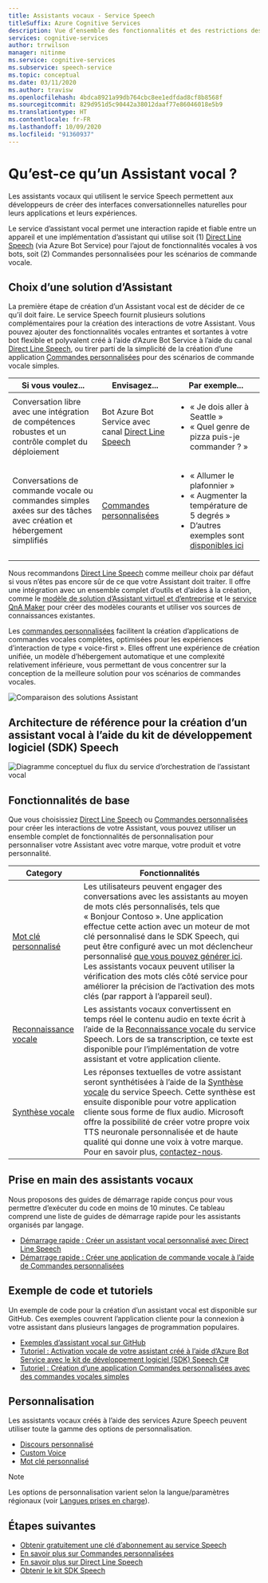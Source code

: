 ```yaml
---
title: Assistants vocaux - Service Speech
titleSuffix: Azure Cognitive Services
description: Vue d’ensemble des fonctionnalités et des restrictions des assistants vocaux utilisant le kit de développement logiciel (SDK) Speech.
services: cognitive-services
author: trrwilson
manager: nitinme
ms.service: cognitive-services
ms.subservice: speech-service
ms.topic: conceptual
ms.date: 03/11/2020
ms.author: travisw
ms.openlocfilehash: 4bdca8921a99db764cbc8ee1edfdad8cf8b8568f
ms.sourcegitcommit: 829d951d5c90442a38012daaf77e86046018e5b9
ms.translationtype: HT
ms.contentlocale: fr-FR
ms.lasthandoff: 10/09/2020
ms.locfileid: "91360937"
---
```

# <a name="what-is-a-voice-assistant"></a>Qu’est-ce qu’un Assistant vocal ?

Les assistants vocaux qui utilisent le service Speech permettent aux développeurs de créer des interfaces conversationnelles naturelles pour leurs applications et leurs expériences.

Le service d’assistant vocal permet une interaction rapide et fiable entre un appareil et une implémentation d’assistant qui utilise soit (1) [Direct Line Speech](direct-line-speech.md) (via Azure Bot Service) pour l’ajout de fonctionnalités vocales à vos bots, soit (2) Commandes personnalisées pour les scénarios de commande vocale.

## <a name="choosing-an-assistant-solution"></a>Choix d’une solution d’Assistant

La première étape de création d’un Assistant vocal est de décider de ce qu’il doit faire. Le service Speech fournit plusieurs solutions complémentaires pour la création des interactions de votre Assistant. Vous pouvez ajouter des fonctionnalités vocales entrantes et sortantes à votre bot flexible et polyvalent créé à l’aide d’Azure Bot Service à l’aide du canal [Direct Line Speech](direct-line-speech.md), ou tirer parti de la simplicité de la création d’une application [Commandes personnalisées](custom-commands.md) pour des scénarios de commande vocale simples.

| Si vous voulez... | Envisagez... | Par exemple... |
|-------------------|------------------|----------------|
|Conversation libre avec une intégration de compétences robustes et un contrôle complet du déploiement | Bot Azure Bot Service avec canal [Direct Line Speech](direct-line-speech.md) | <ul><li>« Je dois aller à Seattle »</li><li>« Quel genre de pizza puis-je commander ? »</li></ul>
|Conversations de commande vocale ou commandes simples axées sur des tâches avec création et hébergement simplifiés | [Commandes personnalisées](custom-commands.md) | <ul><li>« Allumer le plafonnier »</li><li>« Augmenter la température de 5 degrés »</li><li>D’autres exemples sont [disponibles ici](https://speech.microsoft.com/customcommands)</li></ul>

Nous recommandons [Direct Line Speech](direct-line-speech.md) comme meilleur choix par défaut si vous n’êtes pas encore sûr de ce que votre Assistant doit traiter. Il offre une intégration avec un ensemble complet d’outils et d’aides à la création, comme le [modèle de solution d’Assistant virtuel et d’entreprise](https://docs.microsoft.com/azure/bot-service/bot-builder-enterprise-template-overview) et le [service QnA Maker](https://docs.microsoft.com/azure/cognitive-services/QnAMaker/Overview/overview) pour créer des modèles courants et utiliser vos sources de connaissances existantes.

Les [commandes personnalisées](custom-commands.md) facilitent la création d’applications de commandes vocales complètes, optimisées pour les expériences d’interaction de type « voice-first ». Elles offrent une expérience de création unifiée, un modèle d’hébergement automatique et une complexité relativement inférieure, vous permettant de vous concentrer sur la conception de la meilleure solution pour vos scénarios de commandes vocales.

   ![Comparaison des solutions Assistant](media/voice-assistants/assistant-solution-comparison.png "Comparaison des solutions Assistant")


## <a name="reference-architecture-for-building-a-voice-assistant-using-the-speech-sdk"></a>Architecture de référence pour la création d’un assistant vocal à l’aide du kit de développement logiciel (SDK) Speech

   ![Diagramme conceptuel du flux du service d’orchestration de l’assistant vocal](media/voice-assistants/overview.png "Flux de l’assistant vocal")

## <a name="core-features"></a>Fonctionnalités de base

Que vous choisissiez [Direct Line Speech](direct-line-speech.md) ou [Commandes personnalisées](custom-commands.md) pour créer les interactions de votre Assistant, vous pouvez utiliser un ensemble complet de fonctionnalités de personnalisation pour personnaliser votre Assistant avec votre marque, votre produit et votre personnalité.

| Category | Fonctionnalités |
|----------|----------|
|[Mot clé personnalisé](speech-devices-sdk-create-kws.md) | Les utilisateurs peuvent engager des conversations avec les assistants au moyen de mots clés personnalisés, tels que « Bonjour Contoso ». Une application effectue cette action avec un moteur de mot clé personnalisé dans le SDK Speech, qui peut être configuré avec un mot déclencheur personnalisé [que vous pouvez générer ici](speech-devices-sdk-create-kws.md). Les assistants vocaux peuvent utiliser la vérification des mots clés côté service pour améliorer la précision de l’activation des mots clés (par rapport à l’appareil seul).
|[Reconnaissance vocale](speech-to-text.md) | Les assistants vocaux convertissent en temps réel le contenu audio en texte écrit à l’aide de la [Reconnaissance vocale](speech-to-text.md) du service Speech. Lors de sa transcription, ce texte est disponible pour l’implémentation de votre assistant et votre application cliente.
|[Synthèse vocale](text-to-speech.md) | Les réponses textuelles de votre assistant seront synthétisées à l’aide de la [Synthèse vocale](text-to-speech.md) du service Speech. Cette synthèse est ensuite disponible pour votre application cliente sous forme de flux audio. Microsoft offre la possibilité de créer votre propre voix TTS neuronale personnalisée et de haute qualité qui donne une voix à votre marque. Pour en savoir plus, [contactez-nous](mailto:mstts@microsoft.com).

## <a name="getting-started-with-voice-assistants"></a>Prise en main des assistants vocaux

Nous proposons des guides de démarrage rapide conçus pour vous permettre d’exécuter du code en moins de 10 minutes. Ce tableau comprend une liste de guides de démarrage rapide pour les assistants organisés par langage.

* [Démarrage rapide : Créer un assistant vocal personnalisé avec Direct Line Speech](quickstarts/voice-assistants.md)
* [Démarrage rapide : Créer une application de commande vocale à l’aide de Commandes personnalisées](quickstart-custom-commands-application.md)

## <a name="sample-code-and-tutorials"></a>Exemple de code et tutoriels

Un exemple de code pour la création d’un assistant vocal est disponible sur GitHub. Ces exemples couvrent l’application cliente pour la connexion à votre assistant dans plusieurs langages de programmation populaires.

* [Exemples d’assistant vocal sur GitHub](https://github.com/Azure-Samples/Cognitive-Services-Voice-Assistant)
* [Tutoriel : Activation vocale de votre assistant créé à l’aide d’Azure Bot Service avec le kit de développement logiciel (SDK) Speech C#](tutorial-voice-enable-your-bot-speech-sdk.md)
* [Tutoriel : Création d’une application Commandes personnalisées avec des commandes vocales simples](how-to-custom-commands-create-application-with-simple-commands.md)

## <a name="customization"></a>Personnalisation

Les assistants vocaux créés à l’aide des services Azure Speech peuvent utiliser toute la gamme des options de personnalisation.

* [Discours personnalisé](how-to-custom-speech.md)
* [Custom Voice](how-to-custom-voice.md)
* [Mot clé personnalisé](custom-keyword-overview.md)

> [!NOTE]
> Les options de personnalisation varient selon la langue/paramètres régionaux (voir [Langues prises en charge](language-support.md)).

## <a name="next-steps"></a>Étapes suivantes

* [Obtenir gratuitement une clé d’abonnement au service Speech](overview.md#try-the-speech-service-for-free)
* [En savoir plus sur Commandes personnalisées](custom-commands.md)
* [En savoir plus sur Direct Line Speech](direct-line-speech.md)
* [Obtenir le kit SDK Speech](speech-sdk.md)